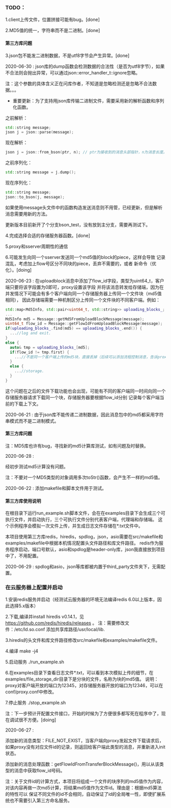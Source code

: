 ### TODO：

1.client上传文件，位置拼接可能有bug。[done]

2.MD5值的统一，字符串而不是二进制。[done]

#### 第三方库问题

3.json包不能发二进制数据，不是utf8字节会产生异常。[done]

2020-06-30 : json库的dump函数会检测数据的合法性（是否为utf8字节），如果不合法则会抛出异常，可以通过json::error_handler_t::ignore忽略。

注：这个参数的具体含义正在问库作者，不知道是忽略检测还是忽略不合法数据。。。

* 重要更新：为了支持用json库传输二进制文件，需要采用新的解析函数和序列化函数。

之前解析：

```c++
std::string message;
json j = json::parse(message);
```

现在解析：

```c++
json j = json::from_bson(ptr, n); // ptr为接收到的消息头部指针，n为消息长度。
```

之前序列化：
```c++
std::string message = j.dump();
```

现在序列化：
```c++
std::string message;
json::to_bson(j, message);
```
如果使用message头文件中的函数构造发送消息则不用管，已经更新，但是解析消息需要用新的方法。

更新版本目前新开了个分支bson_test，没有放到主分支，需要再测试下。

4.完成选择合适的存储服务器函数。[done]

5.proxy和sserver周期性的通信

6.可能发生向同一个sserver发送同一个md5值的block的piece，这样会导致
记录混乱，考虑加上flow号区分不同块的piece，丢弃不需要的，或者
新命令（优化）。[doing]

2020-06-23 : 在uploadblock消息中添加了flow_id字段，类型为uint64_t，客户端只要将该字段置为0即可，proxy设置该字段
并将该消息转发给存储端，因为在并发情况下可能会有多个客户端向同一个存储服务器上传同一个文件块（md5值相同），
因此存储端需要一种机制区分上传同一个文件块的不同客户端。例如：

```c++
std::map<Md5Info, std::pair<uint64_t, std::string>> uploading_blocks_;
...
Md5Info md5 = Message::getMd5FromUploadBlockMessage(message);
uint64_t flow_id = Message::getFlowIdFromUploadBlockMessage(message);
if(uploading_blocks_.find(md5) == uploading_blocks_.end()) {
  ...//log and exit.
}
else {
  auto& tmp = uploading_blocks_[md5];
  if(flow_id != tmp.first) {
    ...//不是同一个客户端上传的md5块，直接丢掉（后续可以添加流程控制消息，告诉proxy该flow_id标识的客户端不需要继续上传该块，已经有其他客户端正在上传了。）
  }
  else {
    ...//storage.
  }
}
```

这个问题在之后的文件下载功能也会出现，可能有不同的客户端同一时间向同一个存储服务器请求下载同一个块，存储服务器要根据flow_id分别
记录每个客户端当前的下载上下文。

2020-06-21 : 
由于json库不能传递二进制数据，因此消息包中的md5都采用字符串模式而不是二进制模式。

#### 第三方库问题
注：MD5库也许有bug，寻找新的md5计算库测试，如有问题及时替换。

2020-06-28 :

经初步测试md5计算没有问题。

注：不要对一个MD5类型的对象调用多次toStr()函数，会产生不一样的md5值。

2020-06-22 : 
添加makefile和脚本文件用于测试。

#### 第三方库使用说明

在根目录下运行run_example.sh脚本文件，会在在examples目录下会生成三个可执行文件，并启动执行，三个可执行文件分别代表客户端，代理端和存储端。
这个示例程序会模拟一次文件上传，并生成日志文件存储在*.txt文件中。

本项目使用第三方库redis，hiredis，spdlog，json，asio需要在src/makefile和examples/makefile中根据本机情况配置头文件路径和库文件路径。
redis作为服务程序启动，端口号默认，asio和spdlog是header-only库，json我直接放到项目中了，不用配置。

2020-06-29 : spdlog和asio，json等库都被内置于third_party文件夹下，无需配置。

### 在云服务器上配置并启动

1.安装redis服务并启动（经测试云服务器的环境无法编译redis 6.0以上版本，因此选择5.x版本）

2.下载,编译并install hiredis v0.14.1，见 https://github.com/redis/hiredis/releases 。
注：需要修改文件：/etc/ld.so.conf 添加共享库路径/usr/local/lib.

3.hiredis的头文件和库文件路径修改src/makefile和examples/makefile文件。

4.编译 make -j4

5.启动服务 ./run_example.sh

6.在examples目录下查看日志文件*.txt，可以看到本次模拟上传的细节，在examples/file_storage_dir目录下是分块的文件，名称为块的md5值。
说明：proxy对客户端开放的端口为12345，对存储服务器开放的端口为12346，可以在conf/proxy.conf中修改。

7.停止服务 ./stop_example.sh

注：下一步预计开配置文件接口，开始的时候为了方便很多都写死在程序中了，现在调试很不方便。[doing]

2020-06-27 :

添加新的消息类型：FILE_NOT_EXIST，当客户端向proxy发起文件下载请求后，如果proxy没有对应文件id的记录，则返回给客户端此类型的消息，并重新进入init状态。

添加新的消息处理函数：getFlowIdFromTransferBlockMessage()，用以从该类型的消息中获取flow_id号码。

注：关于文件id的计算方式，本项目将组成一个文件的块序列的md5值作为内容，对该内容再做一次md5计算，将结果md5值作为文件id。理由是：根据md5算法的特性可以
保证不同文件的id不会相同，自动保证了id的全局唯一性，即使扩展系统也不需要引入第三方命名服务。


